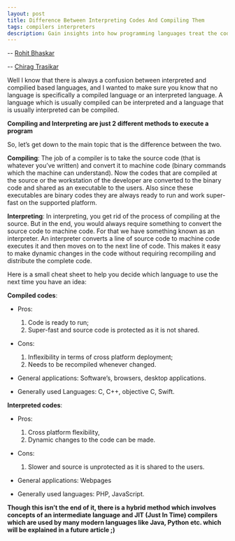 ```yaml
---
layout: post
title: Difference Between Interpreting Codes And Compiling Them
tags: compilers interpreters
description: Gain insights into how programming languages treat the code you write.
---
```


-- [Rohit Bhaskar](https://github.com/rohitbhaskar)

-- [Chirag Trasikar](https://github.com/chirag16)

Well I know that there is always a confusion between interpreted and compilied based languages, and I wanted to make sure you know that no language is specifically a compiled language or an interpreted language. A language which is usually compiled can be interpreted and a language that is usually interpreted can be compiled.

**Compiling and Interpreting are just 2 different methods to execute a program**

So, let’s get down to the main topic that is the difference between the two.

**Compiling**: The job of a compiler is to take the source code (that is whatever you’ve written) and convert it to machine code (binary commands which the machine can understand). Now the codes that are compiled at the source or the workstation of the developer are converted to the binary code and shared as an executable to the users. Also since these executables are binary codes they are always ready to run and work super-fast on the supported platform.


**Interpreting**: In interpreting, you get rid of the process of compiling at the source. But in the end, you would always require something to convert the source code to machine code. For that we have something known as an interpreter. An interpreter converts a line of source code to machine code executes it and then moves on to the next line of code. This makes it easy to make dynamic changes in the code without requiring recompiling and distribute the complete code.


Here is a small cheat sheet to help you decide which language to use the next time you have an idea:

**Compiled codes**:

* Pros: 
  1. Code is ready to run; 
  2. Super-fast and source code is protected as it is not shared.

* Cons: 
  1. Inflexibility in terms of cross platform deployment; 
  2. Needs to be recompiled whenever changed.

* General applications: Software’s, browsers, desktop applications.

* Generally used Languages: C, C++, objective C, Swift.


**Interpreted codes**:

* Pros: 
  1. Cross platform flexibility, 
  2. Dynamic changes to the code can be made.

* Cons: 
  1. Slower and source is unprotected as it is shared to the users.

* General applications: Webpages

* Generally used languages: PHP, JavaScript.


**Though this isn’t the end of it, there is a hybrid method which involves concepts of an intermediate language and JIT (Just In Time) compilers which are used by many modern languages like Java, Python etc. which will be explained in a future article ;)**